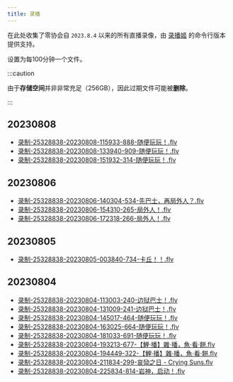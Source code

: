 ```yaml
---
title: 录播
---
```

在此处收集了零协会自 `2023.8.4` 以来的所有直播录像，由 [录播姬](https://rec.danmuji.org/) 的命令行版本提供支持。  

设置为每100分钟一个文件。

:::caution

由于**存储空间**并非非常充足（256GB），因此过期文件可能被**删除**。

:::

## 20230808

- [录制-25328838-20230808-115933-888-随便玩玩！.flv](http://209.141.37.204:18412/down/Tgjj6TPSaR6l.flv)
- [录制-25328838-20230808-133940-909-随便玩玩！.flv](http://209.141.37.204:18412/down/vNMCCTGtoZON.flv)
- [录制-25328838-20230808-151932-314-随便玩玩！.flv](http://209.141.37.204:18412/down/y977v2Bxo84a.flv)

## 20230806

- [录制-25328838-20230806-140304-534-先巴士，再局外人？.flv](http://209.141.37.204:18412/down/9JFtINnoPObA.flv)
- [录制-25328838-20230806-154310-265-局外人！.flv](http://209.141.37.204:18412/down/UW41NBLuYPO6.flv)
- [录制-25328838-20230806-172318-266-局外人！.flv](http://209.141.37.204:18412/down/isNPEaStdw2j.flv)

## 20230805

- [录制-25328838-20230805-003840-734-卡丘！！.flv](http://209.141.37.204:18412/down/A6Xsp4Z7z51I.flv)

## 20230804

- [录制-25328838-20230804-113003-240-边狱巴士！.flv](http://209.141.37.204:18412/down/8ZkghJ3R09xN.flv)
- [录制-25328838-20230804-131009-241-边狱巴士！.flv](http://209.141.37.204:18412/down/RGGNlaAIqxaL.flv)
- [录制-25328838-20230804-145017-464-随便玩玩！.flv](http://209.141.37.204:18412/down/IVZQda9aYAeO.flv)
- [录制-25328838-20230804-163025-664-随便玩玩！.flv](http://209.141.37.204:18412/down/YxFkrqPw8idm.flv)
- [录制-25328838-20230804-181033-691-随便玩玩！.flv](http://209.141.37.204:18412/down/3Sz2IfjUDkMs.flv)
- [录制-25328838-20230804-193213-677-【鯉·播】雜·播，魚·看·餅.flv](http://209.141.37.204:18412/down/O2U7V2jmeriD.flv)
- [录制-25328838-20230804-194449-322-【鯉·播】雜·播，魚·看·餅.flv](http://209.141.37.204:18412/down/4JD9n9XMwGWB.flv)
- [录制-25328838-20230804-211834-299-哀恸之日 - Crying Suns.flv](http://209.141.37.204:18412/down/S4RqdFCTcntV.flv)
- [录制-25328838-20230804-225834-814-岩神，启动！.flv](http://209.141.37.204:18412/down/3dGWPt8j2Ler.flv)
